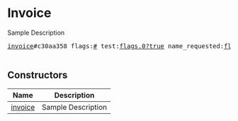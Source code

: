# Invoice

Sample Description

<pre>
<a href="../constructor/invoice">invoice</a>#c30aa358 flags:<a href="../type/#.md">#</a> test:<a href="../type/flags.0?true.md">flags.0?true</a> name_requested:<a href="../type/flags.1?true.md">flags.1?true</a> phone_requested:<a href="../type/flags.2?true.md">flags.2?true</a> email_requested:<a href="../type/flags.3?true.md">flags.3?true</a> shipping_address_requested:<a href="../type/flags.4?true.md">flags.4?true</a> flexible:<a href="../type/flags.5?true.md">flags.5?true</a> currency:<a href="../type/string.md">string</a> prices:Vector&lt;<a href="../type/LabeledPrice.md">LabeledPrice</a>&gt; = <a href="../type/Invoice.md">Invoice</a>;

</pre>

## Constructors

| Name | Description |
|------|-------------|
| [invoice](../constructor/invoice.md) | Sample Description |

